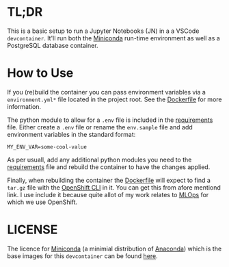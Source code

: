 # TL;DR

This is a basic setup to run a Jupyter Notebooks (JN) in a a VSCode `devcontainer`. It'll run both the [Miniconda](https://docs.conda.io/en/latest/miniconda.html) run-time environment as well as a PostgreSQL database container. 

# How to Use

If you (re)build the container you can pass environment variables via a `environment.yml*` file located in the project root. See the [Dockerfile](./devcontainer/Dockerfile) for more information.

The python module to allow for a `.env` file is included in the [requirements](./requirements.txt) file. Either create a `.env` file or rename the `env.sample` file and add environment variables in the standard format:

```console
MY_ENV_VAR=some-cool-value
```

As per usuall, add any additional python modules you need to the [requirements](./requirements.txt) file and rebuild the container to have the changes applied.

Finally, when rebuilding the container the [Dockerfile](./devcontainer/Dockerfile) will expect to find a `tar.gz` file with the [OpenShift CLI](https://docs.openshift.com/container-platform/4.9/cli_reference/openshift_cli/getting-started-cli.html) in it. You can get this from afore mentiond link. I use include it because quite allot of my work relates to [MLOps](https://en.wikipedia.org/wiki/MLOps) for which we use OpenShift.

# LICENSE

The licence for [Miniconda](https://docs.conda.io/en/latest/miniconda.html) (a minimial distribution of [Anaconda](https://www.anaconda.com/)) which is the base images for this `devcontainer` can be found [here](https://www.anaconda.com/end-user-license-agreement-miniconda).
